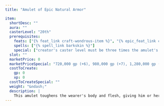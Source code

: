 ```yaml
---
title: "Amulet of Epic Natural Armor"

item:
  shortDesc: ""
  aura: ""
  casterLevel: "20th"
  prerequisites:
    feats: ["{% feat_link craft-wondrous-item %}", "{% epic_feat_link craft-epic-wondrous-item %}"]
    spells: ["{% spell_link barkskin %}"]
    special: ["creator's caster level must be three times the amulet's bonus"]
  slot: ""
  marketPrice: 0
  marketPriceSpecial: "720,000 gp (+6), 980,000 gp (+7), 1,280,000 gp (+8), 1,620,000 gp (+9), 2,000,000 gp (+10)"
  costToCreate:
    gp: 0
    xp: 0
  costToCreateSpecial: ""
  weight: "&ndash;"
  description: |
    This amulet toughens the wearer's body and flesh, giving him or her an enhancement bonus to his or her natural armor of +6 or higher, depending on the type of amulet.
---
```

